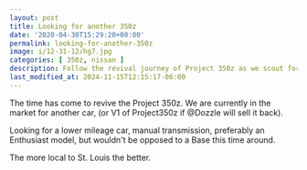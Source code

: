 ```yaml
---
layout: post
title: Looking for another 350z
date: '2020-04-30T15:29:20+00:00'
permalink: looking-for-another-350z
image: i/12-31-12/hg7.jpg
categories: [ 350z, nissan ]
description: Follow the revival journey of Project 350z as we scout for a lower mileage, manual transmission model, closest to St. Louis.
last_modified_at: 2024-11-15T12:15:17-06:00
---
```


The time has come to revive the Project 350z. We are currently in the market for another car, (or V1 of Project350z if @Dozzle will sell it back).

Looking for a lower mileage car, manual transmission, preferably an Enthusiast model, but wouldn't be opposed to a Base this time around.

The more local to St. Louis the better.
   







